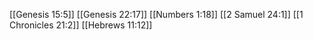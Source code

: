 [[Genesis 15:5]]
[[Genesis 22:17]]
[[Numbers 1:18]]
[[2 Samuel 24:1]]
[[1 Chronicles 21:2]]
[[Hebrews 11:12]]

